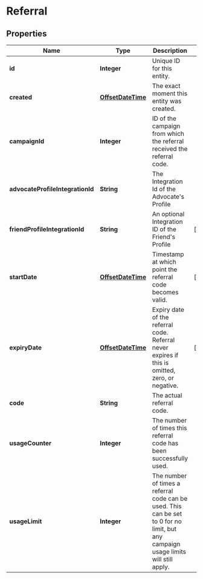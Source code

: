 

# Referral


## Properties

Name | Type | Description | Notes
------------ | ------------- | ------------- | -------------
**id** | **Integer** | Unique ID for this entity. | 
**created** | [**OffsetDateTime**](OffsetDateTime.md) | The exact moment this entity was created. | 
**campaignId** | **Integer** | ID of the campaign from which the referral received the referral code. | 
**advocateProfileIntegrationId** | **String** | The Integration Id of the Advocate&#39;s Profile | 
**friendProfileIntegrationId** | **String** | An optional Integration ID of the Friend&#39;s Profile |  [optional]
**startDate** | [**OffsetDateTime**](OffsetDateTime.md) | Timestamp at which point the referral code becomes valid. |  [optional]
**expiryDate** | [**OffsetDateTime**](OffsetDateTime.md) | Expiry date of the referral code. Referral never expires if this is omitted, zero, or negative. |  [optional]
**code** | **String** | The actual referral code. | 
**usageCounter** | **Integer** | The number of times this referral code has been successfully used. | 
**usageLimit** | **Integer** | The number of times a referral code can be used. This can be set to 0 for no limit, but any campaign usage limits will still apply.  | 



